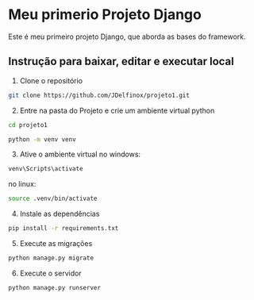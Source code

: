 # Meu primerio Projeto Django
Este é meu primeiro projeto Django, que aborda as bases do framework.

## Instrução para baixar, editar e executar local
1. Clone o repositório
```bash
git clone https://github.com/JDelfinox/projeto1.git
```
2. Entre na pasta do Projeto e crie um ambiente virtual python
```bash
cd projeto1
```
``` bash
python -m venv venv
```
3. Ative o ambiente virtual
no windows:
```bash
venv\Scripts\activate
```
no linux:
```bash
source .venv/bin/activate
```
4. Instale as dependências
```bash
pip install -r requirements.txt
```
5. Execute as migrações
```bash
python manage.py migrate
```
6. Execute o servidor
```bash
python manage.py runserver
```